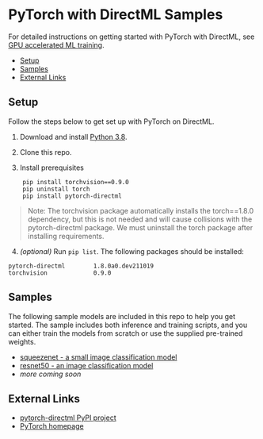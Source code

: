 # PyTorch with DirectML Samples <!-- omit in toc -->

For detailed instructions on getting started with PyTorch with DirectML, see [GPU accelerated ML training](https://docs.microsoft.com/en-us/windows/ai/directml/gpu-pytorch-windows).

- [Setup](#setup)
- [Samples](#samples)
- [External Links](#external-links)

## Setup

Follow the steps below to get set up with PyTorch on DirectML.

1.	Download and install [Python 3.8](https://www.python.org/downloads/release/python-380/).

2. Clone this repo.	

3. Install prerequisites
```
    pip install torchvision==0.9.0
    pip uninstall torch
    pip install pytorch-directml
```

> Note: The torchvision package automatically installs the torch==1.8.0 dependency, but this is not needed and will cause collisions with the pytorch-directml package. We must uninstall the torch package after installing requirements.

4. _(optional)_ Run `pip list`. The following packages should be installed:
```
pytorch-directml        1.8.0a0.dev211019
torchvision             0.9.0
```

## Samples

The following sample models are included in this repo to help you get started. The sample includes both inference and training scripts, and you can either train the models from scratch or use the supplied pre-trained weights.

* [squeezenet - a small image classification model](./squeezenet)
* [resnet50 - an image classification model](./resnet50)
* *more coming soon*

## External Links

* [pytorch-directml PyPI project](https://pypi.org/project/pytorch-directml/)
* [PyTorch homepage](https://pytorch.org/)
